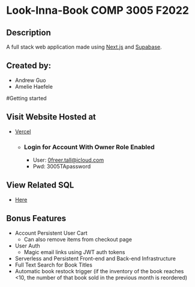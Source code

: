 # Look-Inna-Book COMP 3005 F2022

## Description
A full stack web application made using [Next.js](https://nextjs.org/) and [Supabase](https://supabase.com/).

## Created by:
- Andrew Guo
- Amelie Haefele

#Getting started

## Visit Website Hosted at
- [Vercel](https://look-inna-book.vercel.app/)
  - ### Login for Account With Owner Role Enabled
    - User: 0freer.tall@icloud.com
    - Pwd: 3005TApassword

## View Related SQL
- [Here](https://github.com/andGuo/look-inna-book-sql)

## Bonus Features
- Account Persistent User Cart
    - Can also remove items from checkout page
- User Auth
    - Magic email links using JWT auth tokens
- Serverless and Persistent Front-end and Back-end Infrastructure
- Full Text Search for Book Titles
- Automatic book restock trigger (if the inventory of the book reaches <10, the number of that book sold in the previous month is reordered)
